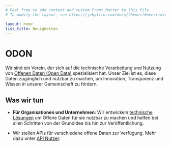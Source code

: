 ```yaml
---
# Feel free to add content and custom Front Matter to this file.
# To modify the layout, see https://jekyllrb.com/docs/themes/#overriding-theme-defaults

layout: home
list_title: Neuigkeiten
---
```


# ODON


Wir sind ein Verein, der sich auf die technische Verarbeitung und Nutzung von [Offenen Daten (Open Data)](/offene-daten) spezialisiert hat. Unser Ziel ist es, diese Daten zugänglich und nutzbar zu machen, um Innovation, Transparenz und Wissen in unserer Gemeinschaft zu fördern.

## Was wir tun

- <b>Für Organisationen und Unternehmen</b>: Wir entwickeln [technische Lösungen](//technische-loesungen//) um Offene Daten für sie nutzbar zu machen und helfen bei allen Schritten von der Grundidee bis hin zur Veröffentlichung. 

- Wir stellen APIs für verschiedene offene Daten zur Verfügung. Mehr dazu unter [API Nutzer](/api/).
